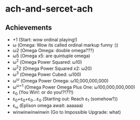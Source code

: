 # ach-and-sercet-ach
## Achievements
- +1 (Start: wow ordinal playing!)
- &omega; (Omega: Wow its called ordinal markup funny :))
- &omega;2 (Omega Omega: double omega???)
- &omega;5 (Omega x5: are quintuple omega)
- &omega;<sup>2</sup> (Omega Power Squared: &omega;10)
- &omega;<sup>2</sup>2 (Omega Power Squared x2: &omega;20)
- &omega;<sup>3</sup> (Omega Power Cubed: &omega;100)
- &omega;<sup>&omega;</sup> (Omega Power Omega: &omega;10,000,000,000)
- &omega;<sup>&omega;+1</sup> (Omega Power Omega Plus One: &omega;100,000,000,000)
- &epsilon;<sub>0</sub> (You Win!: or do you!?!??!)
- &epsilon;<sub>0</sub>+&epsilon;<sub>0</sub>+&epsilon;<sub>0</sub>...&epsilon;<sub>0</sub> (Starting out: Reach &epsilon;<sub>1</sub> (somehow?))
- &epsilon;<sub>&omega;</sub> (Eplison omega await: aaaaaa)
- winwinwinwinwin (Go to Impossible Upgrade: what)
